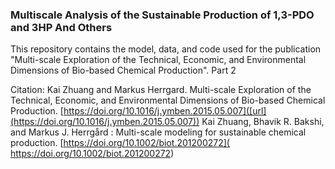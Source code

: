 ### Multiscale Analysis of the Sustainable Production of 1,3-PDO and 3HP And Others

This repository contains the model, data, and code used for the publication "Multi-scale Exploration of the Technical, Economic, and Environmental Dimensions of Bio-based Chemical Production". Part 2



Citation: 
Kai Zhuang and Markus Herrgard. Multi-scale Exploration of the Technical, Economic, and Environmental Dimensions of Bio-based Chemical Production. [https://doi.org/10.1016/j.ymben.2015.05.007]([url](https://doi.org/10.1016/j.ymben.2015.05.007))
Kai Zhuang, Bhavik R. Bakshi, and Markus J. Herrgård : Multi-scale modeling for sustainable chemical production. [https://doi.org/10.1002/biot.201200272]( https://doi.org/10.1002/biot.201200272)

